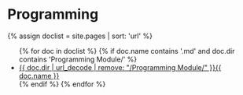 # Programming

{% assign doclist = site.pages | sort: 'url'  %}
<ul>
   {% for doc in doclist %}
        {% if doc.name contains '.md' and doc.dir contains 'Programming Module/' %}
            <li><a href="{{ site.baseurl }}{{ doc.url }}">{{ doc.dir | url_decode | remove: "/Programming Module/" }}{{ doc.name }}</a></li>
        {% endif %}
    {% endfor %}
</ul>